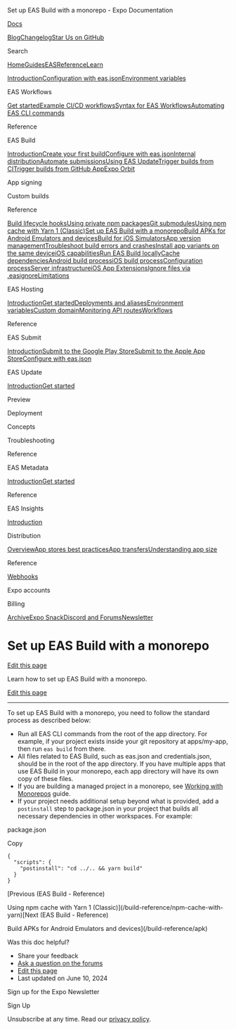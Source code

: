 Set up EAS Build with a monorepo - Expo Documentation

[Docs](/)

[Blog](https://expo.dev/blog)[Changelog](https://expo.dev/changelog)[Star Us on GitHub](https://github.com/expo/expo)

Search

[Home](/)[Guides](/guides/overview)[EAS](/eas)[Reference](/versions/latest)[Learn](/tutorial/overview)

[Introduction](/eas)[Configuration with eas.json](/eas/json)[Environment variables](/eas/environment-variables)

EAS Workflows

[Get started](/eas/workflows/get-started)[Example CI/CD workflows](/eas/workflows/examples)[Syntax for EAS Workflows](/eas/workflows/syntax)[Automating EAS CLI commands](/eas/workflows/automating-eas-cli)

Reference

EAS Build

[Introduction](/build/introduction)[Create your first build](/build/setup)[Configure with eas.json](/build/eas-json)[Internal distribution](/build/internal-distribution)[Automate submissions](/build/automate-submissions)[Using EAS Update](/build/updates)[Trigger builds from CI](/build/building-on-ci)[Trigger builds from GitHub App](/build/building-from-github)[Expo Orbit](/build/orbit)

App signing

Custom builds

Reference

[Build lifecycle hooks](/build-reference/npm-hooks)[Using private npm packages](/build-reference/private-npm-packages)[Git submodules](/build-reference/git-submodules)[Using npm cache with Yarn 1 (Classic)](/build-reference/npm-cache-with-yarn)[Set up EAS Build with a monorepo](/build-reference/build-with-monorepos)[Build APKs for Android Emulators and devices](/build-reference/apk)[Build for iOS Simulators](/build-reference/simulators)[App version management](/build-reference/app-versions)[Troubleshoot build errors and crashes](/build-reference/troubleshooting)[Install app variants on the same device](/build-reference/variants)[iOS capabilities](/build-reference/ios-capabilities)[Run EAS Build locally](/build-reference/local-builds)[Cache dependencies](/build-reference/caching)[Android build process](/build-reference/android-builds)[iOS build process](/build-reference/ios-builds)[Configuration process](/build-reference/build-configuration)[Server infrastructure](/build-reference/infrastructure)[iOS App Extensions](/build-reference/app-extensions)[Ignore files via .easignore](/build-reference/easignore)[Limitations](/build-reference/limitations)

EAS Hosting

[Introduction](/eas/hosting/introduction)[Get started](/eas/hosting/get-started)[Deployments and aliases](/eas/hosting/deployments-and-aliases)[Environment variables](/eas/hosting/environment-variables)[Custom domain](/eas/hosting/custom-domain)[Monitoring API routes](/eas/hosting/api-routes)[Workflows](/eas/hosting/workflows)

Reference

EAS Submit

[Introduction](/submit/introduction)[Submit to the Google Play Store](/submit/android)[Submit to the Apple App Store](/submit/ios)[Configure with eas.json](/submit/eas-json)

EAS Update

[Introduction](/eas-update/introduction)[Get started](/eas-update/getting-started)

Preview

Deployment

Concepts

Troubleshooting

Reference

EAS Metadata

[Introduction](/eas/metadata)[Get started](/eas/metadata/getting-started)

Reference

EAS Insights

[Introduction](/eas-insights/introduction)

Distribution

[Overview](/distribution/introduction)[App stores best practices](/distribution/app-stores)[App transfers](/distribution/app-transfers)[Understanding app size](/distribution/app-size)

Reference

[Webhooks](/eas/webhooks)

Expo accounts

Billing

[Archive](/archive)[Expo Snack](https://snack.expo.dev)[Discord and Forums](https://chat.expo.dev)[Newsletter](https://expo.dev/mailing-list/signup)

Set up EAS Build with a monorepo
================================

[Edit this page](https://github.com/expo/expo/edit/main/docs/pages/build-reference/build-with-monorepos.mdx)

Learn how to set up EAS Build with a monorepo.

[Edit this page](https://github.com/expo/expo/edit/main/docs/pages/build-reference/build-with-monorepos.mdx)

---

To set up EAS Build with a monorepo, you need to follow the standard process as described below:

* Run all EAS CLI commands from the root of the app directory. For example, if your project exists inside your git repository at apps/my-app, then run `eas build` from there.
* All files related to EAS Build, such as eas.json and credentials.json, should be in the root of the app directory. If you have multiple apps that use EAS Build in your monorepo, each app directory will have its own copy of these files.
* If you are building a managed project in a monorepo, see [Working with Monorepos](/guides/monorepos) guide.
* If your project needs additional setup beyond what is provided, add a `postinstall` step to package.json in your project that builds all necessary dependencies in other workspaces. For example:

package.json

Copy

```
{
  "scripts": {
    "postinstall": "cd ../.. && yarn build"
  }
}

```

[Previous (EAS Build - Reference)

Using npm cache with Yarn 1 (Classic)](/build-reference/npm-cache-with-yarn)[Next (EAS Build - Reference)

Build APKs for Android Emulators and devices](/build-reference/apk)

Was this doc helpful?

* Share your feedback
* [Ask a question on the forums](https://chat.expo.dev/)
* [Edit this page](https://github.com/expo/expo/edit/main/docs/pages/build-reference/build-with-monorepos.mdx)
* Last updated on June 10, 2024

Sign up for the Expo Newsletter

Sign Up

Unsubscribe at any time. Read our [privacy policy](https://expo.dev/privacy).